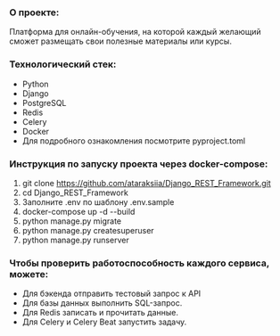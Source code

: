 ### О проекте:
Платформа для онлайн-обучения, на которой каждый желающий сможет размещать свои полезные материалы или курсы.

### Технологический стек:
- Python
- Django
- PostgreSQL
- Redis
- Celery
- Docker
- Для подробного ознакомления посмотрите pyproject.toml

### Инструкция по запуску проекта через docker-compose:
1. git clone https://github.com/ataraksiia/Django_REST_Framework.git
2. cd Django_REST_Framework
3. Заполните .env по шаблону .env.sample
4. docker-compose up -d --build
5. python manage.py migrate
6. python manage.py createsuperuser
7. python manage.py runserver

### Чтобы проверить работоспособность каждого сервиса, можете:
* Для бэкенда отправить тестовый запрос к API 
* Для базы данных  выполнить SQL-запрос.
* Для Redis записать и прочитать данные. 
* Для Celery и Celery Beat запустить задачу.
